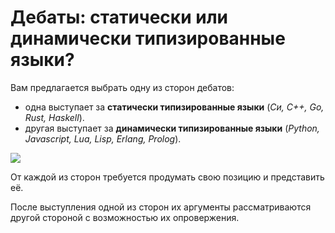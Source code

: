 
# Дебаты: статически или динамически типизированные языки?

Вам предлагается выбрать одну из сторон дебатов: 

- одна выступает за **статически типизированные языки** (*Си, С++, Go, Rust, Haskell*). 
- другая выступает за **динамически типизированные языки** (*Python, Javascript, Lua,
  Lisp, Erlang, Prolog*).

![](https://miro.medium.com/max/875/1*D_Ly10_ch7_8vLRWnjBo4w.jpeg)

От каждой из сторон требуется продумать свою позицию и представить её. 

После выступления одной из сторон их аргументы рассматриваются другой стороной
с возможностью их опровержения.
